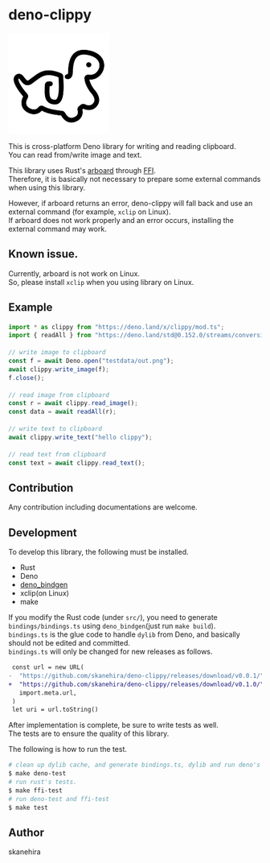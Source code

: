 # deno-clippy

<img src="./logo.svg" alt="deno-clippy logo" width="200" height="200" />

This is cross-platform Deno library for writing and reading clipboard.  
You can read from/write image and text.

This library uses Rust's [arboard](https://github.com/1Password/arboard) through [FFI](https://deno.land/manual@v1.24.3/runtime/ffi_api).  
Therefore, it is basically not necessary to prepare some external commands when using this library.

However, if arboard returns an error, deno-clippy will fall back and use an external command (for example, `xclip` on Linux).  
If arboard does not work properly and an error occurs, installing the external command may work.

## Known issue.
Currently, arboard is not work on Linux.  
So, please install `xclip` when you using library on Linux.

## Example
```typescript
import * as clippy from "https://deno.land/x/clippy/mod.ts";
import { readAll } from "https://deno.land/std@0.152.0/streams/conversion.ts";

// write image to clipboard
const f = await Deno.open("testdata/out.png");
await clippy.write_image(f);
f.close();

// read image from clipboard
const r = await clippy.read_image();
const data = await readAll(r);

// write text to clipboard
await clippy.write_text("hello clippy");

// read text from clipboard
const text = await clippy.read_text();
```

## Contribution
Any contribution including documentations are welcome.

## Development
To develop this library, the following must be installed.

- Rust
- Deno
- [deno_bindgen](https://github.com/denoland/deno_bindgen)
- xclip(on Linux)
- make

If you modify the Rust code (under `src/`), you need to generate `bindings/bindings.ts` using `deno_bindgen`(just run `make build`).  
`bindings.ts` is the glue code to handle `dylib` from Deno, and basically should not be edited and committed.  
`bindings.ts` will only be changed for new releases as follows.  

```diff
 const url = new URL(
-  "https://github.com/skanehira/deno-clippy/releases/download/v0.0.1/",
+  "https://github.com/skanehira/deno-clippy/releases/download/v0.1.0/",
   import.meta.url,
 )
 let uri = url.toString()
```

After implementation is complete, be sure to write tests as well.  
The tests are to ensure the quality of this library.  

The following is how to run the test.

```sh
# clean up dylib cache, and generate bindings.ts, dylib and run deno's test.
$ make deno-test
# run rust's tests.
$ make ffi-test
# run deno-test and ffi-test
$ make test
```

## Author
skanehira

